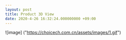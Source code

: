 ```yaml
---
layout: post
title: Product 3D View
date: 2020-4-26 16:32:24.000000000 +09:00
---
```


![image]
("https://choicech.com.cn/assets/images/1.gif")

